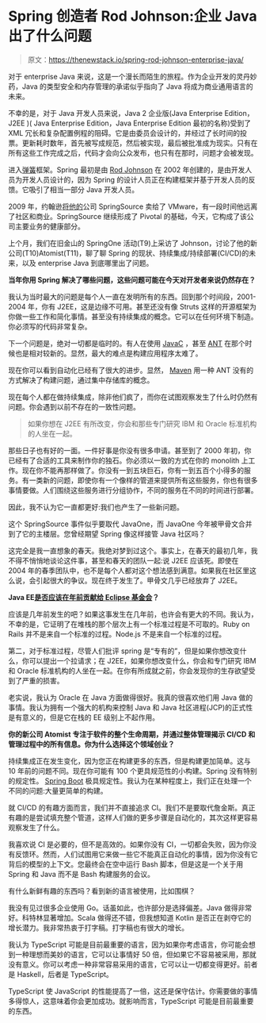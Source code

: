 # Spring 创造者 Rod Johnson:企业 Java 出了什么问题

> 原文：<https://thenewstack.io/spring-rod-johnson-enterprise-java/>

对于 enterprise Java 来说，这是一个漫长而陌生的旅程。作为企业开发的灵丹妙药，Java 的类型安全和内存管理的承诺似乎指向了 Java 将成为商业通用语言的未来。

不幸的是，对于 Java 开发人员来说，Java 2 企业版(Java Enterprise Edition，J2EE )( Java Enterprise Edition，Java Enterprise Edition 最初的名称)受到了 XML 冗长和复杂配置例程的阻碍。它是由委员会设计的，并经过了长时间的投票。更新耗时数年，首先被写成规范，然后被实现，最后被批准成为现实。只有在所有这些工作完成之后，代码才会向公众发布，也只有在那时，问题才会被发现。

进入[弹簧](https://spring.io/)框架。Spring 最初是由 [Rod Johnson](https://www.linkedin.com/in/johnsonroda/) 在 2002 年创建的，是由开发人员为开发人员设计的，因为 Spring 的设计人员正在构建框架并基于开发人员的反馈。它吸引了相当一部分 Java 开发人员。

2009 年，约翰逊[将他的](https://www.vmware.com/company/news/releases/2009/springsource.html)公司 SpringSource 卖给了 VMware，有一段时间他远离了社区和商业。SpringSource 继续形成了 Pivotal 的基础，今天，它构成了该公司主要业务的健康部分。

上个月，我们在旧金山的 SpringOne 活动(T9)上采访了 Johnson，讨论了他的新公司(T10)Atomist(T11)，聊了聊 Spring 的现状、持续集成/持续部署(CI/CD)的未来，以及 enterprise Java 到底哪里出了问题。

**当年你用 Spring 解决了哪些问题，这些问题可能在今天对开发者来说仍然存在？**

我认为当时最大的问题是每个人一直在发明所有的东西。回到那个时间段，2001-2004 年，你有 J2EE，这是边缘不可用。甚至还没有像 Struts 这样的开源框架为你做一些工作和简化事情。甚至没有持续集成的概念。它可以在任何环境下制造。你必须写的代码非常复杂。

下一个问题是，绝对一切都是临时的。有人在使用 [JavaC](https://docs.oracle.com/javase/7/docs/technotes/tools/windows/javac.html) ，甚至 [ANT](http://ant.apache.org/) 在那个时候也是相对较新的。显然，最大的难点是构建应用程序太难了。

现在你可以看到自动化已经有了很大的进步。显然， [Maven](https://maven.apache.org/) 用一种 ANT 没有的方式解决了构建问题，通过集中存储库的概念。

现在每个人都在做持续集成，除非他们疯了，而你在试图观察发生了什么时仍然有问题。你会遇到以前不存在的一致性问题。

> 如果你想在 J2EE 有所改变，你会和那些专门研究 IBM 和 Oracle 标准机构的人坐在一起。

那些日子也有好的一面。一件好事是你没有很多申请。甚至到了 2000 年初，你已经有了合适的工具来制作你的独石。你必须以一致的方式在你的 monolith 上工作。现在你不能再那样做了。你没有一到五块巨石，你有一到五百个小得多的服务。有一类新的问题，即使你有一个像样的管道来提供所有这些服务，你也有很多事情要做。人们围绕这些服务进行分组协作，不同的服务在不同的时间进行部署。

因此，我不认为它一直都更好:我们也产生了一些新问题。

这个 SpringSource 事件似乎要取代 JavaOne，而 JavaOne 今年被甲骨文合并到了它的主楼层。您曾经期望 Spring 像这样接管 Java 社区吗？

这完全是我一直想象的春天。我绝对梦到过这个。事实上，在春天的最初几年，我不得不悄悄地谈论这件事，甚至和春天的团队一起:说 J2EE 应该死。即使在 2004 年的春季团队中，也不是每个人都对这个想法感到满意。如果我在社区里这么说，会引起很大的争议。现在终于发生了。甲骨文几乎已经放弃了 J2EE。

**Java EE[是否应该在年前贡献给 Eclipse 基金会](https://thenewstack.io/will-open-source-java-ee-mean/)？**

应该是几年前发生的吧？如果这事发生在几年前，也许会有更大的不同。我认为，不幸的是，它证明了在堆栈的那个层次上有一个标准过程是不可取的。Ruby on Rails 并不是来自一个标准的过程。Node.js 不是来自一个标准的过程。

第二，对于标准过程，尽管人们批评 spring 是“专有的”，但是如果你想改变什么，你可以提出一个拉请求；在 J2EE，如果你想改变什么，你会和专门研究 IBM 和 Oracle 标准机构的人坐在一起。在你有所成就之前，你会发现你的生存欲望受到了严重的损害。

老实说，我认为 Oracle 在 Java 方面做得很好。我真的很喜欢他们用 Java 做的事情。我认为拥有一个强大的机构来控制 Java 和 Java 社区进程(JCP)的正式性是有意义的，但是它在栈的 EE 级别上不起作用。

**你的新公司 Atomist 专注于软件的整个生命周期，并通过整体管理揭示 CI/CD 和管理过程中的所有信息。你为什么选择这个领域创业？**

持续集成正在发生变化，因为您正在构建更多的东西，但是构建更加简单。这与 10 年前的问题不同。现在你可能有 100 个更具规范性的小构建。Spring 没有特别的规定性。 [Spring Boot](https://projects.spring.io/spring-boot/) 极具规定性。我认为在某种程度上，我们正在处理一个不同的问题:大量更简单的构建。

就 CI/CD 的有趣方面而言，我们并不直接追求 CI。我们不是要取代詹金斯。真正有趣的是尝试填充整个管道，这样人们做的更多步骤是自动化的，其次这样更容易观察发生了什么。

我喜欢说 CI 是必要的，但不是高效的。如果你没有 CI，一切都会失败，因为你没有反馈环。然而，人们试图用它来做一些它不能真正自动化的事情，因为你没有它背后的模型的上下文。您最终会在空中运行 Bash 脚本，但是这是一个关于用 Spring 和 Java 而不是 Bash 构建服务的会议。

有什么新鲜有趣的东西吗？看到新的语言被使用，比如围棋？

我没有见过很多企业使用 Go。话虽如此，也许部分是选择偏差。Java 做得非常好。科特林显著增加。Scala 做得还不错，但我想知道 Kotlin 是否正在剥夺它的增长潜力。我非常热衷于打字稿。打字稿也有很大的增长。

我认为 TypeScript 可能是目前最重要的语言，因为如果你考虑语言，你可能会想到一种理想而美妙的语言，它可以让事情好 50 倍，但如果它不容易被采用，那就没有意义。你可以考虑一种非常容易采用的语言，它可以让一切都变得更好。前者是 Haskell，后者是 TypeScript。

TypeScript 使 JavaScript 的性能提高了一倍，这还是保守估计。你需要做的事情多得惊人，这意味着你会更加成功。就影响而言，TypeScript 可能是目前最重要的东西。

<svg xmlns:xlink="http://www.w3.org/1999/xlink" viewBox="0 0 68 31" version="1.1"><title>Group</title> <desc>Created with Sketch.</desc></svg>